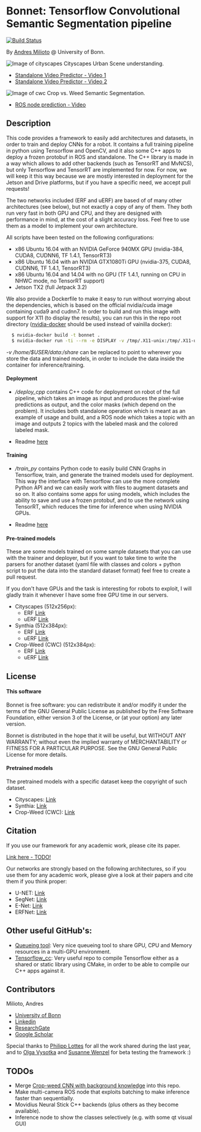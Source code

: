 # Bonnet: Tensorflow Convolutional Semantic Segmentation pipeline

[![Build Status](https://travis-ci.org/Photogrammetry-Robotics-Bonn/bonnet.svg?branch=master)](https://travis-ci.org/Photogrammetry-Robotics-Bonn/bonnet)

By [Andres Milioto](http://www.ipb.uni-bonn.de/people/andres-milioto/) @ University of Bonn.

![Image of cityscapes](https://image.ibb.co/i5tEQR/CITY.png)
Cityscapes Urban Scene understanding.
- [Standalone Video Predictor - Video 1](https://youtu.be/QOKz81GnUTY)
- [Standalone Video Predictor - Video 2](https://youtu.be/NUyQ1Rqi6Zo)

![Image of cwc](https://image.ibb.co/fcKXC6/CWC.png)
Crop vs. Weed Semantic Segmentation.
- [ROS node prediction - Video](https://youtu.be/-XgxiC04hUI)

## Description

This code provides a framework to easily add architectures and datasets, in order to 
train and deploy CNNs for a robot. It contains a full training pipeline in python
using Tensorflow and OpenCV, and it also some C++ apps to deploy a frozen
protobuf in ROS and standalone. The C++ library is made in a way which allows to
add other backends (such as TensorRT and MvNCS), but only Tensorflow and TensorRT
are implemented for now. For now, we will keep it this way because we are mostly
interested in deployment for the Jetson and Drive platforms, but if you have a specific
need, we accept pull requests!

The two networks included (ERF and uERF) are based of of many other architectures
(see below), but not exactly a copy of any of them. They both run very fast in
both GPU and CPU, and they are designed with performance in mind, at the cost of
a slight accuracy loss. Feel free to use them as a model to implement your own
architecture.

All scripts have been tested on the following configurations:
- x86 Ubuntu 16.04 with an NVIDIA GeForce 940MX GPU (nvidia-384, CUDA8, CUDNN6, TF 1.4.1, TensorRT3)
- x86 Ubuntu 16.04 with an NVIDIA GTX1080Ti GPU (nvidia-375, CUDA8, CUDNN6, TF 1.4.1, TensorRT3)
- x86 Ubuntu 16.04 and 14.04 with no GPU (TF 1.4.1, running on CPU in NHWC mode, no TensorRT support)
- Jetson TX2 (full Jetpack 3.2)

We also provide a Dockerfile to make it easy to run without worrying about the dependencies, which is based on the official nvidia/cuda image containing cuda9 and cudnn7. In order to build and run this image with support for X11 (to display the results), you can run this in the repo root directory ([nvidia-docker](https://github.com/NVIDIA/nvidia-docker) should be used instead of vainilla docker):

```sh
  $ nvidia-docker build -t bonnet .
  $ nvidia-docker run -ti --rm -e DISPLAY -v /tmp/.X11-unix:/tmp/.X11-unix -v $HOME/.Xauthority:/home/developer/.Xauthority -v /home/$USER/data:/shared --net=host --pid=host --ipc=host bonnet /bin/bash
```

_-v /home/$USER/data:/share_ can be replaced to point to wherever you store the data and trained models, in order to include the data inside the container for inference/training.

#### Deployment

- _/deploy_cpp_ contains C++ code for deployment on robot of the full pipeline,
which takes an image as input and produces the pixel-wise predictions
as output, and the color masks (which depend on the problem). It includes both
standalone operation which is meant as an example of usage and build, and a ROS
node which takes a topic with an image and outputs 2 topics with the labeled mask
and the colored labeled mask.

- Readme [here](deploy_cpp/README.md)

#### Training

- _/train_py_ contains Python code to easily build CNN Graphs in Tensorflow,
train, and generate the trained models used for deployment. This way the
interface with Tensorflow can use the more complete Python API and we can easily
work with files to augment datasets and so on. It also contains some apps for using
models, which includes the ability to save and use a frozen protobuf, and to use
the network using TensorRT, which reduces the time for inference when using NVIDIA
GPUs.

- Readme [here](train_py/README.md)

#### Pre-trained models

These are some models trained on some sample datasets that you can use with the trainer and deployer,
but if you want to take time to write the parsers for another dataset (yaml file with classes and colors + python script to
put the data into the standard dataset format) feel free to create a pull request.

If you don't have GPUs and the task is interesting for robots to exploit, I will
gladly train it whenever I have some free GPU time in our servers.

- Cityscapes (512x256px):
  - ERF [Link](http://www.ipb.uni-bonn.de/html/projects/bonnet/pretrained-models/cityscapes_erf.tar.gz)
  - uERF [Link](http://www.ipb.uni-bonn.de/html/projects/bonnet/pretrained-models/cityscapes_uerf.tar.gz)
- Synthia (512x384px):
  - ERF [Link](http://www.ipb.uni-bonn.de/html/projects/bonnet/pretrained-models/synthia_erf.tar.gz)
  - uERF [Link](http://www.ipb.uni-bonn.de/html/projects/bonnet/pretrained-models/synthia_uerf.tar.gz)
- Crop-Weed (CWC) (512x384px):
  - ERF [Link](http://www.ipb.uni-bonn.de/html/projects/bonnet/pretrained-models/cwc_erf.tar.gz)
  - uERF [Link](http://www.ipb.uni-bonn.de/html/projects/bonnet/pretrained-models/cwc_uerf.tar.gz)

## License

#### This software

Bonnet is free software: you can redistribute it and/or modify
it under the terms of the GNU General Public License as published by
the Free Software Foundation, either version 3 of the License, or
(at your option) any later version.

Bonnet is distributed in the hope that it will be useful,
but WITHOUT ANY WARRANTY; without even the implied warranty of
MERCHANTABILITY or FITNESS FOR A PARTICULAR PURPOSE.  See the
GNU General Public License for more details.

#### Pretrained models

The pretrained models with a specific dataset keep the copyright of such dataset.

- Cityscapes: [Link](https://www.cityscapes-dataset.com)
- Synthia: [Link](http://synthia-dataset.net)
- Crop-Weed (CWC): [Link](http://www.ipb.uni-bonn.de/data/sugarbeets2016/)

## Citation

If you use our framework for any academic work, please cite its paper.

[Link here - TODO!](TODO!)

Our networks are strongly based on the following architectures, so if you
use them for any academic work, please give a look at their papers and cite them
if you think proper:

- U-NET: [Link](https://arxiv.org/abs/1505.04597)
- SegNet: [Link](https://arxiv.org/abs/1511.00561)
- E-Net: [Link](https://arxiv.org/abs/1606.02147)
- ERFNet: [Link](http://www.robesafe.uah.es/personal/eduardo.romera/pdfs/Romera17tits.pdf)

## Other useful GitHub's:
- [Queueing tool](https://github.com/alexanderrichard/queueing-tool): Very nice
queueing tool to share GPU, CPU and Memory resources in a multi-GPU environment.
- [Tensorflow_cc](https://github.com/FloopCZ/tensorflow_cc): Very useful repo
to compile Tensorflow either as a shared or static library using CMake, in order
to be able to compile our C++ apps against it.

## Contributors

Milioto, Andres
- [University of Bonn](http://www.ipb.uni-bonn.de/people/andres-milioto/)
- [Linkedin](https://www.linkedin.com/in/amilioto/)
- [ResearchGate](https://www.researchgate.net/profile/Andres_Milioto)
- [Google Scholar](https://scholar.google.de/citations?user=LzsKE7IAAAAJ&hl=en)

Special thanks to [Philipp Lottes](http://www.ipb.uni-bonn.de/people/philipp-lottes/)
for all the work shared during the last year, and to [Olga Vysotka](http://www.ipb.uni-bonn.de/people/olga-vysotska/) and
[Susanne Wenzel](http://www.ipb.uni-bonn.de/people/susanne-wenzel/) for beta testing the 
framework :)

## TODOs

- Merge [Crop-weed CNN with background knowledge](https://arxiv.org/pdf/1709.06764.pdf) into this repo.
- Make multi-camera ROS node that exploits batching to make inference faster than sequentially.
- Movidius Neural Stick C++ backends (plus others as they become available).
- Inference node to show the classes selectively (e.g. with some qt visual GUI)